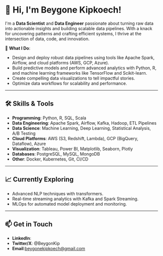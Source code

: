 # 👋 Hi, I'm Beygone Kipkoech!

I'm a **Data Scientist** and **Data Engineer** passionate about turning raw data into actionable insights and building scalable data pipelines. With a knack for uncovering patterns and crafting efficient systems, I thrive at the intersection of data, code, and innovation.

🌟 **What I Do**:
- Design and deploy robust data pipelines using tools like Apache Spark, Airflow, and cloud platforms (AWS, GCP, Azure).
- Build predictive models and perform advanced analytics with Python, R, and machine learning frameworks like TensorFlow and Scikit-learn.
- Create compelling data visualizations to tell impactful stories.
- Optimize data workflows for scalability and performance.

---

## 🛠️ Skills & Tools
- **Programming**: Python, R, SQL, Scala
- **Data Engineering**: Apache Spark, Airflow, Kafka, Hadoop, ETL Pipelines
- **Data Science**: Machine Learning, Deep Learning, Statistical Analysis, A/B Testing
- **Cloud Platforms**: AWS (S3, Redshift, Lambda), GCP (BigQuery, Dataflow), Azure
- **Visualization**: Tableau, Power BI, Matplotlib, Seaborn, Plotly
- **Databases**: PostgreSQL, MySQL, MongoDB
- **Other**: Docker, Kubernetes, Git, CI/CD

---

## 📈 Currently Exploring
- Advanced NLP techniques with transformers.
- Real-time streaming analytics with Kafka and Spark Streaming.
- MLOps for automated model deployment and monitoring.

---

## 📫 Get in Touch
- **LinkedIn**:
- **Twitter/X**: @BeygonKip
- **Email**:beygonekipkoech@gmail.com
